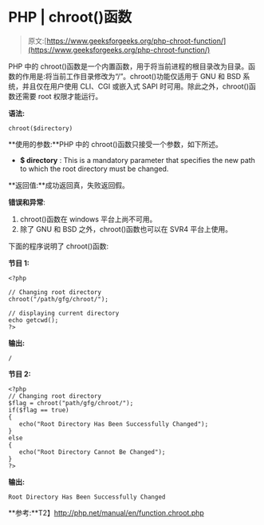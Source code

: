 # PHP | chroot()函数

> 原文:[https://www.geeksforgeeks.org/php-chroot-function/](https://www.geeksforgeeks.org/php-chroot-function/)

PHP 中的 chroot()函数是一个内置函数，用于将当前进程的根目录改为目录。函数的作用是:将当前工作目录修改为“/”。chroot()功能仅适用于 GNU 和 BSD 系统，并且仅在用户使用 CLI、CGI 或嵌入式 SAPI 时可用。除此之外，chroot()函数还需要 root 权限才能运行。

**语法:**

```
chroot($directory)
```

**使用的参数:**PHP 中的 chroot()函数只接受一个参数，如下所述。

*   **$ directory** : This is a mandatory parameter that specifies the new path to which the root directory must be changed.

**返回值:**成功返回真，失败返回假。

**错误和异常**:

1.  chroot()函数在 windows 平台上尚不可用。
2.  除了 GNU 和 BSD 之外，chroot()函数也可以在 SVR4 平台上使用。

下面的程序说明了 chroot()函数:

**节目 1:**

```
<?php

// Changing root directory
chroot("/path/gfg/chroot/");

// displaying current directory
echo getcwd();
?>
```

**输出:**

```
/

```

**节目 2:**

```
<?php
// Changing root directory
$flag = chroot("path/gfg/chroot/");
if($flag == true) 
{ 
   echo("Root Directory Has Been Successfully Changed");
} 
else 
{
   echo("Root Directory Cannot Be Changed");
} 
?>
```

**输出:**

```
Root Directory Has Been Successfully Changed

```

**参考:**T2】http://php.net/manual/en/function.chroot.php